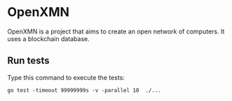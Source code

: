 # OpenXMN
 OpenXMN is a project that aims to create an open network of computers. It uses a blockchain database. 

## Run tests
Type this command to execute the tests:
```
go test -timeout 99999999s -v -parallel 10  ./...
```
